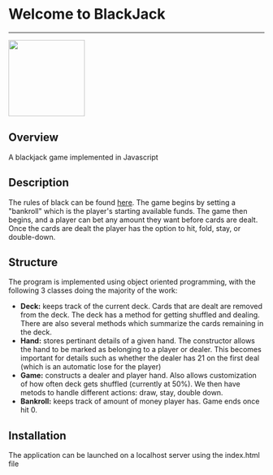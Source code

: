 # Welcome to BlackJack
***

<p float="left">
<img src="https://media.istockphoto.com/id/165634496/vector/blackjack-icon-with-ace-of-spades-and-king-of-hearts.jpg?s=170667a&w=0&k=20&c=HN9nxDg3QWu-Wjmzb9maaeUHtZdpMh07J2OL-bjFW5w=" width="150"> 

</p>


## Overview
A blackjack game implemented in Javascript

## Description
The rules of black can be found [here](https://bicyclecards.com/how-to-play/blackjack/). The game begins by setting a "bankroll" which is the player's starting available funds.
The game then begins, and a player can bet any amount they want before cards are dealt. Once the cards are dealt the player has the option to hit, fold, stay, or double-down.

## Structure
The program is implemented using object oriented programming, with the following 3 classes doing the majority of the work: 

- **Deck:** keeps track of the current deck. Cards that are dealt are removed from the deck. The deck has a method for getting shuffled and dealing. There are also several methods which summarize the cards remaining in the deck.
- **Hand:** stores pertinant details of a given hand. The constructor allows the hand to be marked as belonging to a player or dealer. This becomes important for details such as whether the dealer has 21 on the first deal (which is an automatic lose for the player)
- **Game:** constructs a dealer and player hand. Also allows customization of how often deck gets shuffled (currently at 50%). We then have metods to handle different actions: draw, stay, double down.
- **Bankroll:** keeps track of amount of money player has. Game ends once hit 0.

## Installation
The application can be launched on a localhost server using the index.html file
